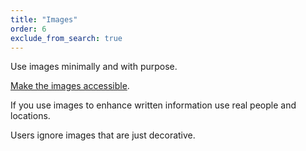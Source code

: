 ```yaml
---
title: "Images"
order: 6
exclude_from_search: true
---
```


Use images minimally and with purpose.

[Make the images accessible](/accessibility-inclusivity/#images-alt-text).

If you use images to enhance written information use real people and locations.

Users ignore images that are just decorative.

